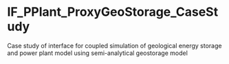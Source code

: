 # IF_PPlant_ProxyGeoStorage_CaseStudy
Case study of interface for coupled simulation of geological energy storage and power plant model using semi-analytical geostorage model
